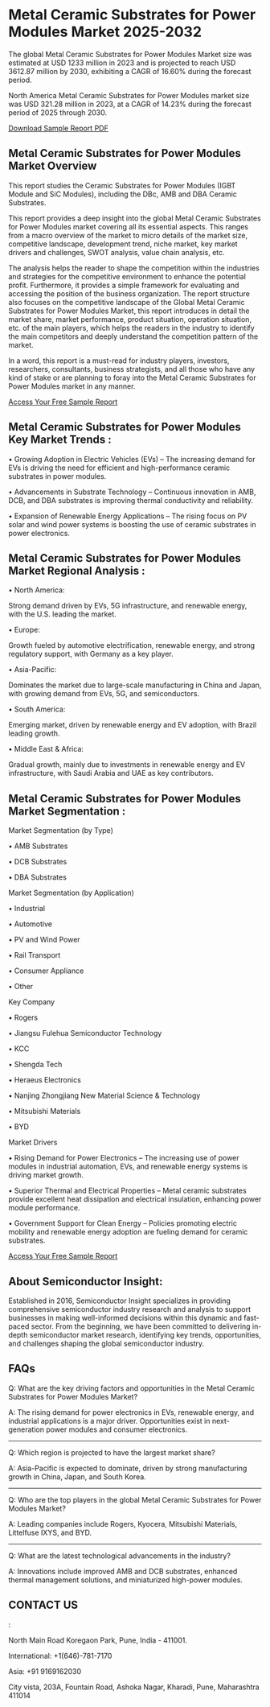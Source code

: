 <h1>Metal Ceramic Substrates for Power Modules Market 2025-2032</h1>

The global Metal Ceramic Substrates for Power Modules Market size was estimated at USD 1233 million in 2023 and is projected to reach USD 3612.87 million by 2030, exhibiting a CAGR of 16.60% during the forecast period.

North America Metal Ceramic Substrates for Power Modules market size was USD 321.28 million in 2023, at a CAGR of 14.23% during the forecast period of 2025 through 2030.

[Download Sample Report PDF](https://semiconductorinsight.com/download-sample-report/?product_id=82441)

<h2>Metal Ceramic Substrates for Power Modules Market Overview</h2>

This report studies the Ceramic Substrates for Power Modules (IGBT Module and SiC Modules), including the DBc, AMB and DBA Ceramic Substrates.

This report provides a deep insight into the global Metal Ceramic Substrates for Power Modules market covering all its essential aspects. This ranges from a macro overview of the market to micro details of the market size, competitive landscape, development trend, niche market, key market drivers and challenges, SWOT analysis, value chain analysis, etc.

The analysis helps the reader to shape the competition within the industries and strategies for the competitive environment to enhance the potential profit. Furthermore, it provides a simple framework for evaluating and accessing the position of the business organization. The report structure also focuses on the competitive landscape of the Global Metal Ceramic Substrates for Power Modules Market, this report introduces in detail the market share, market performance, product situation, operation situation, etc. of the main players, which helps the readers in the industry to identify the main competitors and deeply understand the competition pattern of the market.

In a word, this report is a must-read for industry players, investors, researchers, consultants, business strategists, and all those who have any kind of stake or are planning to foray into the Metal Ceramic Substrates for Power Modules market in any manner.

[Access Your Free Sample Report](https://semiconductorinsight.com/report/metal-ceramic-substrates-for-power-modules-market/)

<h2>Metal Ceramic Substrates for Power Modules Key Market Trends  :</h2>

•	Growing Adoption in Electric Vehicles (EVs) – The increasing demand for EVs is driving the need for efficient and high-performance ceramic substrates in power modules.

•	Advancements in Substrate Technology – Continuous innovation in AMB, DCB, and DBA substrates is improving thermal conductivity and reliability.

•	Expansion of Renewable Energy Applications – The rising focus on PV solar and wind power systems is boosting the use of ceramic substrates in power electronics.


<h2>Metal Ceramic Substrates for Power Modules Market Regional Analysis :</h2>

•	North America:

Strong demand driven by EVs, 5G infrastructure, and renewable energy, with the U.S. leading the market.

•	Europe:

Growth fueled by automotive electrification, renewable energy, and strong regulatory support, with Germany as a key player.

•	Asia-Pacific:

Dominates the market due to large-scale manufacturing in China and Japan, with growing demand from EVs, 5G, and semiconductors.

•	South America:

Emerging market, driven by renewable energy and EV adoption, with Brazil leading growth.

•	Middle East & Africa:

Gradual growth, mainly due to investments in renewable energy and EV infrastructure, with Saudi Arabia and UAE as key contributors.


<h2>Metal Ceramic Substrates for Power Modules Market Segmentation :</h2>

Market Segmentation (by Type)

•	AMB Substrates

•	DCB Substrates

•	DBA Substrates

Market Segmentation (by Application)

•	Industrial

•	Automotive

•	PV and Wind Power

•	Rail Transport

•	Consumer Appliance

•	Other

Key Company

•	Rogers

•	Jiangsu Fulehua Semiconductor Technology

•	KCC

•	Shengda Tech

•	Heraeus Electronics

•	Nanjing Zhongjiang New Material Science & Technology

•	Mitsubishi Materials

•	BYD

Market Drivers

•	Rising Demand for Power Electronics – The increasing use of power modules in industrial automation, EVs, and renewable energy systems is driving market growth.

•	Superior Thermal and Electrical Properties – Metal ceramic substrates provide excellent heat dissipation and electrical insulation, enhancing power module performance.


•	Government Support for Clean Energy – Policies promoting electric mobility and renewable energy adoption are fueling demand for ceramic substrates.


[Access Your Free Sample Report](https://semiconductorinsight.com/report/metal-ceramic-substrates-for-power-modules-market/)

<h2>About Semiconductor Insight:</h2>

Established in 2016, Semiconductor Insight specializes in providing comprehensive semiconductor industry research and analysis to support businesses in making well-informed decisions within this dynamic and fast-paced sector. From the beginning, we have been committed to delivering in-depth semiconductor market research, identifying key trends, opportunities, and challenges shaping the global semiconductor industry.



<h2>FAQs</h2>

Q: What are the key driving factors and opportunities in the Metal Ceramic Substrates for Power Modules Market?

A: The rising demand for power electronics in EVs, renewable energy, and industrial applications is a major driver. Opportunities exist in next-generation power modules and consumer electronics.

________________________________________

Q: Which region is projected to have the largest market share?

A: Asia-Pacific is expected to dominate, driven by strong manufacturing growth in China, Japan, and South Korea.

________________________________________

Q: Who are the top players in the global Metal Ceramic Substrates for Power Modules Market?

A: Leading companies include Rogers, Kyocera, Mitsubishi Materials, Littelfuse IXYS, and BYD.

________________________________________

Q: What are the latest technological advancements in the industry?

A: Innovations include improved AMB and DCB substrates, enhanced thermal management solutions, and miniaturized high-power modules.



<h2>CONTACT US</h2>:

North Main Road Koregaon Park, Pune, India - 411001.

International: +1(646)-781-7170

Asia: +91 9169162030

City vista, 203A, Fountain Road, Ashoka Nagar, Kharadi, Pune, Maharashtra 411014


